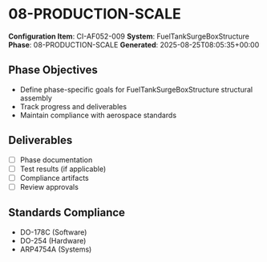 # 08-PRODUCTION-SCALE

**Configuration Item**: CI-AF052-009
**System**: FuelTankSurgeBoxStructure
**Phase**: 08-PRODUCTION-SCALE
**Generated**: 2025-08-25T08:05:35+00:00

## Phase Objectives
- Define phase-specific goals for FuelTankSurgeBoxStructure structural assembly
- Track progress and deliverables
- Maintain compliance with aerospace standards

## Deliverables
- [ ] Phase documentation
- [ ] Test results (if applicable)
- [ ] Compliance artifacts
- [ ] Review approvals

## Standards Compliance
- DO-178C (Software)
- DO-254 (Hardware)
- ARP4754A (Systems)

